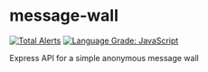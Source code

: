 # message-wall
[![Total Alerts](https://img.shields.io/lgtm/alerts/g/Flexicon/message-wall.svg?logo=lgtm&logoWidth=18)](https://lgtm.com/projects/g/Flexicon/message-wall/alerts/)
[![Language Grade: JavaScript](https://img.shields.io/lgtm/grade/javascript/g/Flexicon/message-wall.svg?logo=lgtm&logoWidth=18)](https://lgtm.com/projects/g/Flexicon/message-wall/context:javascript)

Express API for a simple anonymous message wall
